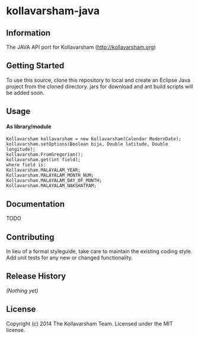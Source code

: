 kollavarsham-java
=================

## Information
The JAVA API port for Kollavarsham (http://kollavarsham.org)

## Getting Started
To use this source, clone this repository to local and create an Eclipse Java project from the cloned directory.
jars for download and ant build scripts will be added soon.

## Usage

#### As library/module

```
Kollavarsham kollavarsham = new Kollavarsham(Calendar ModernDate);
kollavarsham.setOptions(Boolean bija, Double latitude, Double longitude);
kollavarsham.FromGregorian();
kollavarsham.get(int field);
where field is:
Kollavarsham.MALAYALAM_YEAR;
Kollavarsham.MALAYALAM_MONTH_NUM;
Kollavarsham.MALAYALAM_DAY_OF_MONTH;
Kollavarsham.MALAYALAM_NAKSHATRAM;
```

## Documentation
TODO

## Contributing
In lieu of a formal styleguide, take care to maintain the existing coding style. Add unit tests for any new or changed functionality.

## Release History
_(Nothing yet)_

## License
Copyright (c) 2014 The Kollavarsham Team. Licensed under the MIT license.